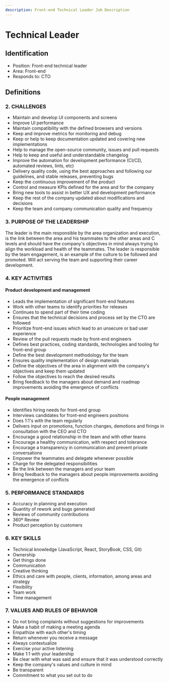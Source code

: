 ```yaml
---
description: Front-end Technical Leader Job Description
---
```


# Technical Leader

## Identification

* Position: Front-end technical leader
* Area: Front-end
* Responds to: CTO

## Definitions

### 2. CHALLENGES

* Maintain and develop UI components and screens
* Improve UI performance
* Maintain compatibility with the defined browsers and versions
* Keep and improve metrics for monitoring and debug
* Keep or help to keep documentation updated and covering new implementations
* Help to manage the open-source community, issues and pull requests
* Help to keep and useful and understandable changelog
* Improve the automation for development performance \(CI/CD, automated reviews, lints, etc\)
* Delivery quality code, using the best approaches and following our guidelines, and stable releases, preventing bugs
* Keep the continuous improvement of the product
* Control and measure KPIs defined for the area and for the company
* Bring new tools to assist in better UX and development performance
* Keep the rest of the company updated about modifications and decisions
* Keep the team and company communication quality and frequency

### 3. PURPOSE OF THE LEADERSHIP

The leader is the main responsible by the area organization and execution, is the link between the area and his teammates to the other areas and C levels and should have the company's objectives in mind always trying to align the workload and health of the teammates. The leader is responsible by the team engagement, is an example of the culture to be followed and promoted. Will act serving the team and supporting their career development.

### 4. KEY ACTIVITIES

#### Product development and management

* Leads the implementation of significant front-end features
* Work with other teams to identify priorities for releases
* Continues to spend part of their time coding
* Ensures that the technical decisions and process set by the CTO are followed
* Prioritize front-end issues which lead to an unsecure or bad user experience
* Review of the pull requests made by front-end engineers
* Defines best practices, coding standards, technologies and tooling for front-end group
* Define the best development methodology for the team
* Ensures quality implementation of design materials
* Define the objectives of the area in alignment with the company's objectives and keep them updated
* Follow the objectives to reach the desired results
* Bring feedback to the managers about demand and roadmap improvements avoiding the emergence of conflicts

#### People management

* Identifies hiring needs for front-end group
* Interviews candidates for front-end engineers positions
* Does 1:1's with the team regularly
* Delivers input on promotions, function changes, demotions and firings in consultation with the CEO and CTO
* Encourage a good relationship in the team and with other teams
* Encourage a healthy communication, with respect and tolerance
* Encourage a transparency in communication and prevent private conversations
* Empower the teammates and delegate whenever possible
* Charge for the delegated responsibilities
* Be the link between the managers and your team
* Bring feedback to the managers about people improvements avoiding the emergence of conflicts

### 5. PERFORMANCE STANDARDS

* Accuracy in planning and execution
* Quantity of rework and bugs generated
* Reviews of community contributions
* 360º Review
* Product perception by customers

### 6. KEY SKILLS

* Technical knowledge \(JavaScript, React, StoryBook, CSS, Git\)
* Ownership
* Get things done
* Communication
* Creative thinking
* Ethics and care with people, clients, information, among areas and strategy
* Flexibility
* Team work
* Time management

### 7. VALUES AND RULES OF BEHAVIOR

* Do not bring complaints without suggestions for improvements
* Make a habit of making a meeting agenda
* Empathize with each other's timing
* Return whenever you receive a message
* Always contextualize
* Exercise your active listening
* Make 1:1 with your leadership
* Be clear with what was said and ensure that it was understood correctly
* Keep the company's values and culture in mind
* Be transparent
* Commitment to what you set out to do

